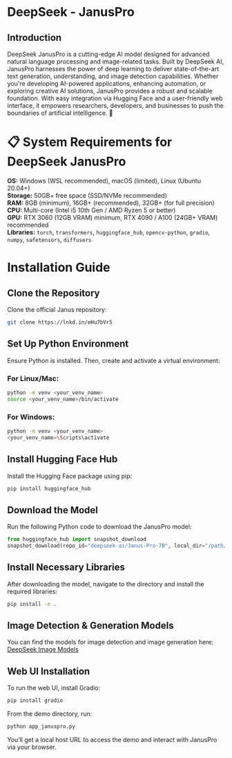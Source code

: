 # DeepSeek - JanusPro 
## Introduction
DeepSeek JanusPro is a cutting-edge AI model designed for advanced natural language processing and image-related tasks. Built by DeepSeek AI, JanusPro harnesses the power of deep learning to deliver state-of-the-art text generation, understanding, and image detection capabilities. Whether you're developing AI-powered applications, enhancing automation, or exploring creative AI solutions, JanusPro provides a robust and scalable foundation. With easy integration via Hugging Face and a user-friendly web interface, it empowers researchers, developers, and businesses to push the boundaries of artificial intelligence. 🚀

# 📋 System Requirements for DeepSeek JanusPro

**OS:** Windows (WSL recommended), macOS (limited), Linux (Ubuntu 20.04+)<br>
**Storage:** 50GB+ free space (SSD/NVMe recommended)<br>
**RAM:** 8GB (minimum), 16GB+ (recommended), 32GB+ (for full precision)<br>
**CPU:** Multi-core (Intel i5 10th Gen / AMD Ryzen 5 or better)<br>
**GPU:** RTX 3060 (12GB VRAM) minimum, RTX 4090 / A100 (24GB+ VRAM) recommended<br>
**Libraries:** `torch`, `transformers`, `huggingface_hub`, `opencv-python`, `gradio`, `numpy`, `safetensors`, `diffusers`



# Installation Guide
## Clone the Repository
Clone the official Janus repository:
```bash
git clone https://lnkd.in/eHu7bVr5
```

## Set Up Python Environment
Ensure Python is installed. Then, create and activate a virtual environment:

### For Linux/Mac:
```bash
python -m venv <your_venv_name>
source <your_venv_name>/bin/activate
```

### For Windows:
```bash
python -m venv <your_venv_name>
<your_venv_name>\Scripts\activate
```

## Install Hugging Face Hub
Install the Hugging Face package using pip:
```bash
pip install huggingface_hub
```

## Download the Model
Run the following Python code to download the JanusPro model:
```python
from huggingface_hub import snapshot_download
snapshot_download(repo_id="deepseek-ai/Janus-Pro-7B", local_dir="/path/to/your/Janus")
```

## Install Necessary Libraries
After downloading the model, navigate to the directory and install the required libraries:
```bash
pip install -e .
```

## Image Detection & Generation Models
You can find the models for image detection and image generation here:
[DeepSeek Image Models](https://lnkd.in/eKHkAt9E)


## Web UI Installation
To run the web UI, install Gradio:
```bash
pip install gradio
```

From the demo directory, run:
```bash
python app_januspro.py
```

You’ll get a local host URL to access the demo and interact with JanusPro via your browser.

